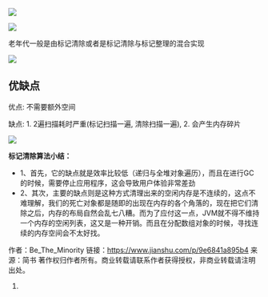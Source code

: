 ![](https://youpaiyun.zongqilive.cn/image/20200604163446.png)



![](https://youpaiyun.zongqilive.cn/image/20200604163515.png)





老年代一般是由标记清除或者是标记清除与标记整理的混合实现

![](https://youpaiyun.zongqilive.cn/image/20200318163144.png)



## 优缺点

优点: 不需要额外空间

缺点: 1. 2遍扫描耗时严重(标记扫描一遍, 清除扫描一遍),  2. 会产生内存碎片

![](https://youpaiyun.zongqilive.cn/image/tu1.gif)

**标记清除算法小结：**

- 1、首先，它的缺点就是效率比较低（递归与全堆对象遍历），而且在进行GC的时候，需要停止应用程序，这会导致用户体验非常差劲
- 2、其次，主要的缺点则是这种方式清理出来的空闲内存是不连续的，这点不难理解，我们的死亡对象都是随即的出现在内存的各个角落的，现在把它们清除之后，内存的布局自然会乱七八糟。而为了应付这一点，JVM就不得不维持一个内存的空闲列表，这又是一种开销。而且在分配数组对象的时候，寻找连续的内存空间会不太好找。



作者：Be_The_Minority
链接：https://www.jianshu.com/p/9e6841a895b4
来源：简书
著作权归作者所有。商业转载请联系作者获得授权，非商业转载请注明出处。





















1. 